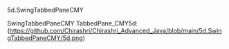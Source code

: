 5d.SwingTabbedPaneCMY

SwingTabbedPaneCMY TabbedPane_CMY5d:(https://github.com/Chirashri/Chirashri_Advanced_Java/blob/main/5d.SwingTabbedPaneCMY/5d.png)
